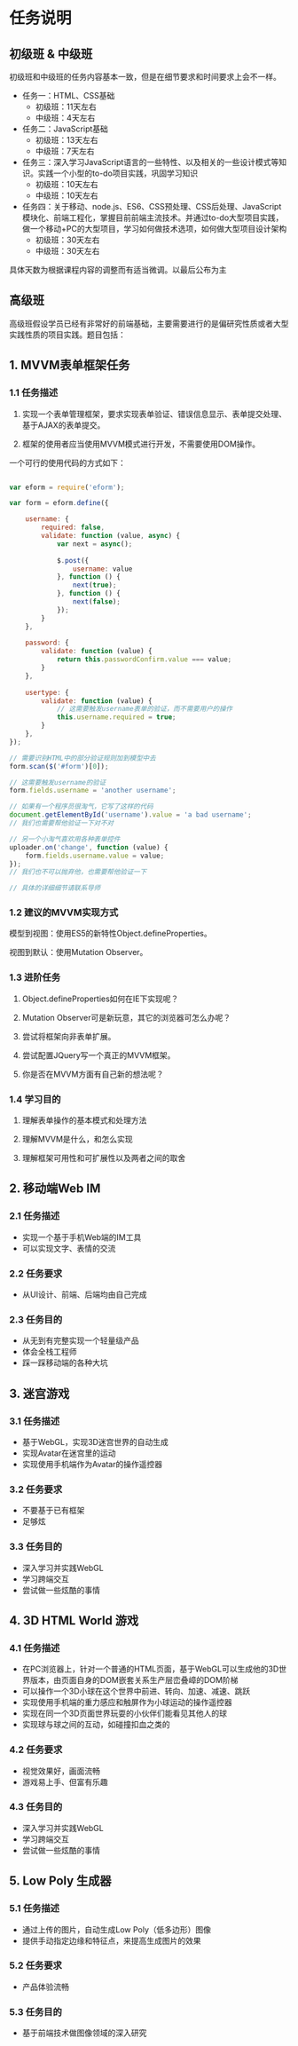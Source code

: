 # 任务说明

## 初级班 & 中级班

初级班和中级班的任务内容基本一致，但是在细节要求和时间要求上会不一样。

- 任务一：HTML、CSS基础
    + 初级班：11天左右
    + 中级班：4天左右
- 任务二：JavaScript基础
    + 初级班：13天左右
    + 中级班：7天左右
- 任务三：深入学习JavaScript语言的一些特性、以及相关的一些设计模式等知识。实践一个小型的to-do项目实践，巩固学习知识
    + 初级班：10天左右
    + 中级班：10天左右
- 任务四：关于移动、node.js、ES6、CSS预处理、CSS后处理、JavaScript模块化、前端工程化，掌握目前前端主流技术。并通过to-do大型项目实践，做一个移动+PC的大型项目，学习如何做技术选项，如何做大型项目设计架构
    + 初级班：30天左右
    + 中级班：30天左右

具体天数为根据课程内容的调整而有适当微调。以最后公布为主

## 高级班

高级班假设学员已经有非常好的前端基础，主要需要进行的是偏研究性质或者大型实践性质的项目实践。题目包括：

## 1. MVVM表单框架任务

### 1.1 任务描述

1. 实现一个表单管理框架，要求实现表单验证、错误信息显示、表单提交处理、基于AJAX的表单提交。

2. 框架的使用者应当使用MVVM模式进行开发，不需要使用DOM操作。

一个可行的使用代码的方式如下：

``` javascript

var eform = require('eform');

var form = eform.define({

    username: {
        required: false,
        validate: function (value, async) {
            var next = async();
            
            $.post({
                username: value
            }, function () {
                next(true);
            }, function () {
                next(false);
            });
        }
    },
    
    password: {
        validate: function (value) {
            return this.passwordConfirm.value === value;
        }
    },
    
    usertype: {
        validate: function (value) {
            // 这需要触发username表单的验证，而不需要用户的操作
            this.username.required = true;
        }
    },
});

// 需要识别HTML中的部分验证规则加到模型中去
form.scan($('#form')[0]);

// 这需要触发username的验证
form.fields.username = 'another username';

// 如果有一个程序员很淘气，它写了这样的代码
document.getElementById('username').value = 'a bad username';
// 我们也需要帮他验证一下对不对

// 另一个小淘气喜欢用各种表单控件
uploader.on('change', function (value) {
    form.fields.username.value = value;
});
// 我们也不可以抛弃他，也需要帮他验证一下

// 具体的详细细节请联系导师
```

### 1.2 建议的MVVM实现方式

模型到视图：使用ES5的新特性Object.defineProperties。

视图到默认：使用Mutation Observer。

### 1.3 进阶任务

1. Object.defineProperties如何在IE下实现呢？

2. Mutation Observer可是新玩意，其它的浏览器可怎么办呢？

3. 尝试将框架向非表单扩展。

4. 尝试配置JQuery写一个真正的MVVM框架。

5. 你是否在MVVM方面有自己新的想法呢？

### 1.4 学习目的

1. 理解表单操作的基本模式和处理方法

2. 理解MVVM是什么，和怎么实现

3. 理解框架可用性和可扩展性以及两者之间的取舍

## 2. 移动端Web IM

### 2.1 任务描述

- 实现一个基于手机Web端的IM工具
- 可以实现文字、表情的交流

### 2.2 任务要求

- 从UI设计、前端、后端均由自己完成

### 2.3 任务目的

- 从无到有完整实现一个轻量级产品
- 体会全栈工程师
- 踩一踩移动端的各种大坑

## 3. 迷宫游戏

### 3.1 任务描述

- 基于WebGL，实现3D迷宫世界的自动生成
- 实现Avatar在迷宫里的运动
- 实现使用手机端作为Avatar的操作遥控器

### 3.2 任务要求

- 不要基于已有框架
- 足够炫

### 3.3 任务目的

- 深入学习并实践WebGL
- 学习跨端交互
- 尝试做一些炫酷的事情

## 4. 3D HTML World 游戏

### 4.1 任务描述

- 在PC浏览器上，针对一个普通的HTML页面，基于WebGL可以生成他的3D世界版本，由页面自身的DOM嵌套关系生产层峦叠嶂的DOM阶梯
- 可以操作一个3D小球在这个世界中前进、转向、加速、减速、跳跃
- 实现使用手机端的重力感应和触屏作为小球运动的操作遥控器
- 实现在同一个3D页面世界玩耍的小伙伴们能看见其他人的球
- 实现球与球之间的互动，如碰撞扣血之类的

### 4.2 任务要求

- 视觉效果好，画面流畅
- 游戏易上手、但富有乐趣

### 4.3 任务目的

- 深入学习并实践WebGL
- 学习跨端交互
- 尝试做一些炫酷的事情

## 5. Low Poly 生成器

### 5.1 任务描述

- 通过上传的图片，自动生成Low Poly（低多边形）图像
- 提供手动指定边缘和特征点，来提高生成图片的效果

### 5.2 任务要求

- 产品体验流畅

### 5.3 任务目的

- 基于前端技术做图像领域的深入研究